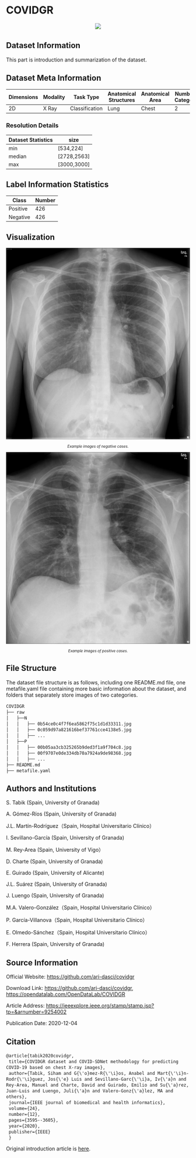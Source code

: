 # COVIDGR

<div align="center">
    <a href="https://github.com/openmedlab/"><img width="300px" height="auto" src="appendix/COVIDGR_0.avif"></a>
</div>
<p style="text-align:center;font-size:10px;"><em></em></p>

## Dataset Information

This part is introduction and summarization of the dataset.

## Dataset Meta Information

| Dimensions | Modality | Task Type      | Anatomical Structures | Anatomical Area | Number of Categories | Data Volume | File Format |
|------------|----------|----------------|-----------------------|-----------------|----------------------|-------------|-------------|
| 2D         | X Ray    | Classification | Lung                  | Chest           | 2                    | 852         | JPG         |


### Resolution Details

| Dataset Statistics | size         |
|--------------------|--------------|
| min                | [534,224]   |
| median             | [2728,2563]   |
| max                | [3000,3000]   |

## Label Information Statistics

| Class | Number |
|-------------------|--------|
| Positive          | 426    |
| Negative          | 426    |

## Visualization

<div align="center">
    <a href="https://github.com/openmedlab/"><img width="700px" height="auto" src="appendix/COVIDGR_1.webp"></a>
</div>
<p style="text-align:center;font-size:10px;"><em> Example images of negative cases.</em></p>

<div align="center">
    <a href="https://github.com/openmedlab/"><img width="700px" height="auto" src="appendix/COVIDGR_2.webp"></a>
</div>
<p style="text-align:center;font-size:10px;"><em> Example images of positive cases.</em></p>

## File Structure

The dataset file structure is as follows, including one README.md file, one metafile.yaml file containing more basic information about the dataset, and folders that separately store images of two categories.

``` 
COVIDGR
├── raw
│   ├──N
│   │   ├── 0b54ce0c4f7f6ea5862f75c1d1d33311.jpg
│   │   ├── 0c059d97a821616bef37761cce4138e5.jpg
│   │   ├── ...
│   ├──P
│   │   ├── 00b05aa3cb325265b9ded3f1a9f704c8.jpg
│   │   ├── 00f9707e0de334db70a7924a9de98368.jpg
│   │   ├── ...
├── README.md
├── metafile.yaml
```

## Authors and Institutions

S. Tabik (Spain, University of Granada)

A. Gómez-Ríos (Spain, University of Granada)

J.L. Martín-Rodríguez（Spain, Hospital Universitario Clínico）

I. Sevillano-García (Spain, University of Granada)

M. Rey-Area (Spain, University of Vigo）

D. Charte (Spain, University of Granada)

E. Guirado (Spain, University of Alicante)

J.L. Suárez (Spain, University of Granada)

J. Luengo (Spain, University of Granada)

M.A. Valero-González（Spain, Hospital Universitario Clínico）

P. García-Villanova（Spain, Hospital Universitario Clínico）

E. Olmedo-Sánchez（Spain, Hospital Universitario Clínico）

F. Herrera (Spain, University of Granada)


## Source Information

Official Website: https://github.com/ari-dasci/covidgr

Download Link: https://github.com/ari-dasci/covidgr, https://opendatalab.com/OpenDataLab/COVIDGR

Article Address: https://ieeexplore.ieee.org/stamp/stamp.jsp?tp=&arnumber=9254002

Publication Date: 2020-12-04

## Citation

``` 
@article{tabik2020covidgr,
 title={COVIDGR dataset and COVID-SDNet methodology for predicting COVID-19 based on chest X-ray images},
 author={Tabik, Siham and G{\'o}mez-R{\'\i}os, Anabel and Mart{\'\i}n-Rodr{\'\i}guez, Jos{\'e} Luis and Sevillano-Garc{\'\i}a, Iv{\'a}n and Rey-Area, Manuel and Charte, David and Guirado, Emilio and Su{\'a}rez, Juan-Luis and Luengo, Juli{\'a}n and Valero-Gonz{\'a}lez, MA and others},
 journal={IEEE journal of biomedical and health informatics},
 volume={24},
 number={12},
 pages={3595--3605},
 year={2020},
 publisher={IEEE}
 }
```

Original introduction article is [here](https://zhuanlan.zhihu.com/p/664976090).